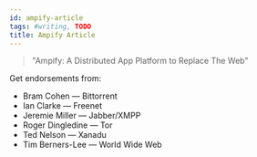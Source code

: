 ```yaml
---
id: ampify-article
tags: #writing, TODO
title: Ampify Article
---
```


> "Ampify: A Distributed App Platform to Replace The Web"

Get endorsements from:

* Bram Cohen — Bittorrent
* Ian Clarke — Freenet
* Jeremie Miller — Jabber/XMPP
* Roger Dingledine — Tor
* Ted Nelson — Xanadu
* Tim Berners-Lee — World Wide Web